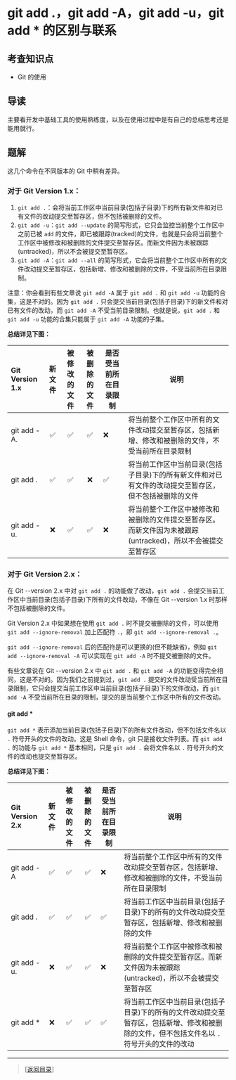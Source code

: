 # git add .，git add -A，git add -u，git add * 的区别与联系

## 考查知识点

- Git 的使用

## 导读

主要看开发中基础工具的使用熟练度，以及在使用过程中是有自己的总结思考还是能用就行。

## 题解

这几个命令在不同版本的 Git 中稍有差异。

### 对于 Git Version 1.x：

1. `git add .`：会将当前工作区中当前目录(包括子目录)下的所有新文件和对已有文件的改动提交至暂存区，但不包括被删除的文件。
2. `git add -u`：`git add --update` 的简写形式，它只会监控当前整个工作区中之前已被 `add` 的文件，即已被跟踪(tracked)的文件，也就是只会将当前整个工作区中被修改和被删除的文件提交至暂存区。而新文件因为未被跟踪(untracked)，所以不会被提交至暂存区。
3. `git add -A`：`git add --all` 的简写形式，它会将当前整个工作区中所有的文件改动提交至暂存区，包括新增、修改和被删除的文件，不受当前所在目录限制。

注意：你会看到有些文章说 `git add -A` 属于 `git add .` 和 `git add -u` 功能的合集，这是不对的。因为 `git add .` 只会提交当前目录(包括子目录)下的新文件和对已有文件的改动，而 `git add -A` 不受当前目录限制。也就是说，`git add .` 和 `git add -u` 功能的合集只能属于 `git add -A` 功能的子集。

**总结详见下图：**

| Git Version 1.x | 新文件 | 被修改的文件 | 被删除的文件 | 是否受当前所在目录限制 | 说明 |
|:----------------|:-----:|:----------:|:----------:|--------------------|-----|
| git add -A.     | ✅    | ✅          | ✅         | ❌ | 将当前整个工作区中所有的文件改动提交至暂存区，包括新增、修改和被删除的文件，不受当前所在目录限制 |
| git add .       | ✅    | ✅          | ❌         | ✅ | 将当前工作区中当前目录(包括子目录)下的所有新文件和对已有文件的改动提交至暂存区，但不包括被删除的文件 |
| git add -u.     | ❌    | ✅          | ✅         | ❌ | 将当前整个工作区中被修改和被删除的文件提交至暂存区。而新文件因为未被跟踪(untracked)，所以不会被提交至暂存区 |

### 对于 Git Version 2.x：

在 Git --version 2.x 中对 `git add .` 的功能做了改动，`git add .` 会提交当前工作区中当前目录(包括子目录)下所有的文件改动，不像在 Git --version 1.x 时那样不包括被删除的文件。

Git Version 2.x 中如果想在使用 `git add .` 时不提交被删除的文件，可以使用 `git add --ignore-removal` 加上匹配符 `.`，即 `git add --ignore-removal .`。

`git add --ignore-removal` 后的匹配符是可以更换的(但不能缺省)，例如 `git add --ignore-removal -A` 可以实现在 `git add -A` 时不提交被删除的文件。

有些文章说在 Git --version 2.x 中 `git add .` 和 `git add -A` 的功能变得完全相同，这是不对的。因为我们之前提到过，`git add .` 提交的文件改动受当前所在目录限制，它只会提交当前工作区中当前目录(包括子目录)下的文件改动，而 `git add -A` 不受当前所在目录的限制，提交的是当前整个工作区中所有的文件改动。

#### git add *

`git add *` 表示添加当前目录(包括子目录)下的所有文件改动，但不包括文件名以 `.` 符号开头的文件的改动。这是 Shell 命令，git 只是接收文件列表。而 `git add .` 的功能与 `git add *` 基本相同，只是 `git add .` 会将文件名以 `.` 符号开头的文件的改动也提交至暂存区。

**总结详见下图：**

| Git Version 2.x | 新文件 | 被修改的文件 | 被删除的文件 | 是否受当前所在目录限制 | 说明 |
|:----------------|:-----:|:----------:|:----------:|--------------------|-----|
| git add -A      | ✅    | ✅          | ✅         | ❌ | 将当前整个工作区中所有的文件改动提交至暂存区，包括新增、修改和被删除的文件，不受当前所在目录限制 |
| git add .       | ✅    | ✅          | ✅         | ✅ | 将当前工作区中当前目录(包括子目录)下的所有的文件改动提交至暂存区，包括新增、修改和被删除的文件 |
| git add -u.     | ❌    | ✅          | ✅         | ❌ | 将当前整个工作区中被修改和被删除的文件提交至暂存区。而新文件因为未被跟踪(untracked)，所以不会被提交至暂存区 |
| git add *      | ❌    | ✅          | ✅         | ✅ | 将当前工作区中当前目录(包括子目录)下的所有的文件改动提交至暂存区，包括新增、修改和被删除的文件，但不包括文件名以 `.` 符号开头的文件的改动 |

---

> [[返回目录](./index.md)]

